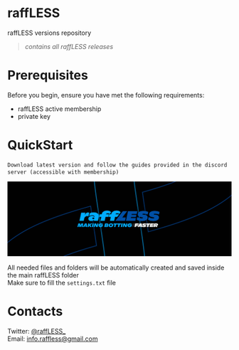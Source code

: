 # raffLESS
raffLESS versions repository
> *contains all raffLESS releases*
# Prerequisites
Before you begin, ensure you have met the following requirements:
- raffLESS active membership
- private key
# QuickStart
```
Download latest version and follow the guides provided in the discord server (accessible with membership)
```
![raffLESS_banner.jpg](https://github.com/LordCaba/raffLESS/blob/main/images/raffLESS_banner.png)

All needed files and folders will be automatically created and saved inside the main raffLESS folder  
Make sure to fill the `settings.txt` file
# Contacts
Twitter: [@raffLESS_](https://twitter.com/raffLESS_)  
Email: info.raffless@gmail.com

